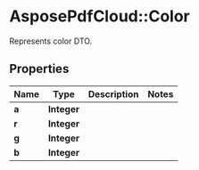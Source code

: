 ﻿# AsposePdfCloud::Color
Represents color DTO.

## Properties
Name | Type | Description | Notes
------------ | ------------- | ------------- | -------------
**a** | **Integer** |  | 
**r** | **Integer** |  | 
**g** | **Integer** |  | 
**b** | **Integer** |  | 



